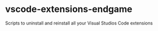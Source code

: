 # vscode-extensions-endgame
Scripts to uninstall and reinstall all your Visual Studios Code extensions
